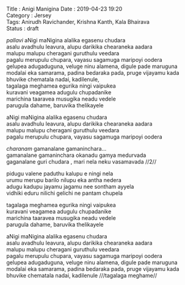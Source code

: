 ﻿﻿Title : Anigi Manigina 
Date : 2019-04-23 19:20  
Category : Jersey  
Tags: Anirudh Ravichander, Krishna Kanth, Kala Bhairava     
Status : draft


_pallavi_
aNigi maNigina alalika egasenu chudara  
asalu avadhulu leavura, alupu darikika chearaneka aadara  
malupu malupu  cheragani guruthulu veedara   
pagalu merupulu chupara, vayasu sagamuga maripoyi oodera  
gelupea adugaduguna, veluge ninu alamena, digule pade maruguna  
modalai eka samarama, padina bedaraka pada, pruge vijayamu kada  
bhuvike chematala nadai, kadilenule,  
tagalaga meghamea egurika ningi vaipukea  
kuravani veagamea adugulu chupadanike  
marichina taaravea musugika neadu vedele  
parugula dahame, baruvika thelikayele

aNigi maNigina alalika egasenu chudara  
asalu avadhulu leavura, alupu darikika chearaneka aadara  
malupu malupu  cheragani guruthulu veedara   
pagalu merupulu chupara, vayasu sagamuga maripoyi oodera  

_charanam_
gamanalane gamaninchara...  
gamanalane gamaninchara okanadu gamya medurvada    
gaganalane guri chudara , mari nela neku vasamavada     //2//  

pidugu valene paduthu kalupu e ningi nela   
urumu merupu barilo nilupu eka antha nedera  
adugu kadupu jayamu jagamu nee sontham ayyela  
vidhiki eduru nilichi gelichi ne pantam chupela  

tagalaga meghamea egurika ningi vaipukea  
kuravani veagamea adugulu chupadanike  
marichina taaravea musugika neadu vedele  
parugula dahame, baruvika thelikayele

aNigi maNigina alalika egasenu chudara  
asalu avadhulu leavura, alupu darikika chearaneka aadara  
malupu malupu  cheragani guruthulu veedara   
pagalu merupulu chupara, vayasu sagamuga maripoyi oodera  
gelupea adugaduguna, veluge ninu alamena, digule pade maruguna  
modalai eka samarama, padina bedaraka pada, pruge vijayamu kada  
bhuvike chematala nadai, kadilenule    ///tagalaga meghame//




